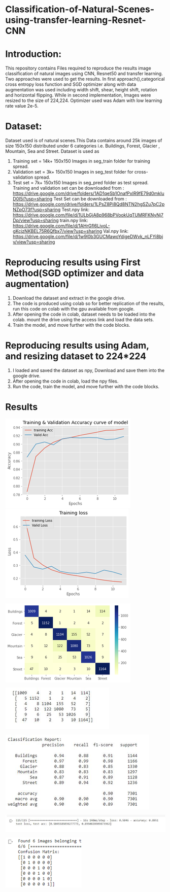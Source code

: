 # Classification-of-Natural-Scenes-using-transfer-learning-Resnet-CNN
# Introduction:
  This repository contains Files required to reproduce the results image classification of natural images using CNN, Resnet50 and transfer learning.
  Two approaches were used to get the results. In first approach(),categorical cross entropy loss function and SGD optimizer along with data augmentation was used including width shift, shear, height shift, rotation and horizontal flipping. While in second implementation, Images were resized to the size of 224,224. Optimizer used was Adam with low learning rate value 2e-5. 
# Dataset:
   Dataset used is of natural scenes.This Data contains around 25k images of size 150x150 distributed under 6 categories
   i.e. Buildings, Forest, Glacier , Mountain, Sea and Street. Dataset is used as
  1. Training set = 14k+ 150x150 Images in seg_train folder for training spread.
  2. Validation set = 3k+ 150x150 Images in seg_test folder for cross-validation spread.
  3. Test set = 7k+ 150x150 Images in seg_pred folder as test spread.
Training and validation set can be downloaded from :  https://drive.google.com/drive/folders/1AD1qeSb1OnafPxIR9fE79d0mkIuD0I5i?usp=sharing
Test Set can be downloaded from : https://drive.google.com/drive/folders/1LPsZ8Pi8Qd8NTN2hgSZu7pC2pNZpO73f?usp=sharing
Test.npy link: https://drive.google.com/file/d/1ULbGjA8p968bPVookUqTUMRFKNyNj7Dp/view?usp=sharing
train.npy link: https://drive.google.com/file/d/1AHrGfl6LivoL-gKcjzNKBEL75R6Qfbx7/view?usp=sharing
Val.npy link:  https://drive.google.com/file/d/1w9l0b3GUCMawoYdigeDWvk_nLFYi8bjv/view?usp=sharing
# Reproducing results using First Method(SGD optimizer and data augmentation)
  1. Download the dataset and extract in the google drive.
  2. The code is produced using colab so for better replication of the results, run this code on colab with the gpu available from google.
  3. After opening the code in colab, dataset needs to be loaded into the colab. mount the drive using the access link and load the data sets.
  4. Train the model, and move further with the code blocks.
 # Reproducing results using Adam, and resizing dataset to 224*224
  1. I loaded and saved the dataset as npy, Download and save them into the google drive.
  3. After opening the code in colab, load the npy files.
  4. Run the code, train the model, and move further with the code blocks.
  
# Results
![](Results/acc_f.png)
![](Results/los_f.png)


![](Results/heatmapf.png)

![](Results/com_mat_f.JPG)

![](Results/class_rep_f.JPG)

![](Results/testaccf.JPG)

![](Results/CLASSREP.png)
